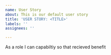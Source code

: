 ```yaml
---
name: User Story
about: This is our default user story
title: 'USER STORY: <TITLE>'
labels: ''
assignees: ''

---
```


As a role I can capabiltiy so that recieved benefit
